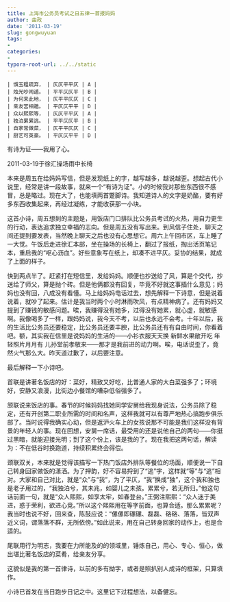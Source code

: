```yaml
---
title: 上海市公务员考试之日五律一首报妈妈
author: 曲政
date: '2011-03-19'
slug: gongwuyuan
tags:
- 
categories:
- 
typora-root-url: ../../static
---
```

```
| 馔玉粗疏弃， | 仄仄平平仄 | A |      
| 烛光吵闹遥。 | 平平仄仄平 | B |   
| 为何来此地， | 仄平平仄仄 | C |   
| 亲友苦相邀。 | 平仄仄平平 | D |   
| 众以熙熙等， | 仄仄平平仄 | A |
| 独泊累累逃。 | 平平仄仄平 | B |
| 自家常做菜， | 仄平平仄仄 | C |
| 厨艺可英豪。 | 平仄仄平平 | D |
```


有诗为证——我用了心。

2011-03-19于徐汇操场雨中长椅

本来是周五在给妈妈写信，但是发现纸上的字，越写越多，越说越歪。想起古代小说里，经常是讲一段故事，就来一个“有诗为证”。小的时候我对那些东西很不感冒，总是略过。现在大了，也能填两首蹩脚诗。我知道诗人的文字是奶酪，要有好多东西收集起来，再经过凝练，才能收获那一小块。

这首小诗，周五想到的主题是，用饭店门口排队比公务员考试的火热，用自力更生的行动，表达追求独立幸福的志向。但是周五没有写出来。到风信子住处，聊天之间还提到要发表，当然晚上聊天之后也没有心思想它。周六上午回市区，车上睡了一大觉。午饭后走进徐汇本部，坐在操场的长椅上，翻过了报纸，掏出活页笔记本，重启我的“呕心沥血”。好些意象写在纸上，却凑不进平仄。妥协的结果，就成了上面的样子。

快到两点半了。赶紧打在短信里，发给妈妈。顺便也抄送给了风，算是个交代，抄送给了师父，算是抛个砖。但是他俩都没有回复，毕竟不好就这事插什么意见；妈妈也没有回，八成没有看懂。马上给妈妈电话过去，想先解释一下诗意，但是说着说着，就吵了起来。估计是我当时两个小时淋雨吹风，有点精神病了。还有妈妈又提到了赚钱的敏感问题。唉，我赚得没有她多，过得没有她累，就心虚，就敏感啊。我像喝多了一样，跟妈妈说，我今天不考，以后也永远不会考。十年以后，我的生活比公务员还要稳定，比公务员还要丰腴，比公务员还有有自由时间，你看着吧。额，其实我在信里是说妈妈的生活的——小衫衣服天天换 新鲜水果敞开吃 年轻照片月月有 儿孙堂前孝敬来——那才是我前进的动力啊。唉，电话说歪了，竟然火气那么大。昨天道过歉了，以后要注意。

最后解释一下小诗吧。

首联是讲著名饭店的好：菜好，精致又好吃，比普通人家的大白菜强多了；环境好，安静又浪漫，比街边小餐馆的嘈杂低俗强多了。

颔联说来饭店的事。春节的时候妈妈找她同学安舅给我现身说法，公务员除了稳定，还有开创第二职业所需的时间和名声，这样我就可以有尊严地热心搞跑步俱乐部了。当时说得我确实心动，但是返沪火车上的女孩说那不可能是我们这样没有背景的年轻人的事。现在回想，安舅一席话，最受用的还是说他自己的两句——你挺过黑暗，就能迎接光明；到了这个份上，该是我的了。现在我把这两句话，解读为：不在低谷时换跑道，持续积累终会得偿。

颈联双关，本来就是觉得该描写一下热门饭店外排队等餐位的场面，顺便说一下自己转身回家做饭的潇洒。为了押韵，好不容易捋到了“逃”字，这样就“等”与“逃”相对。大家和自己对比，就是“众”与“我”，为了平仄，“我”换成“独”，这个我和独也是老子用过的，“我独泊兮，其未兆，如婴儿之未孩。累累兮，若无所归。”他这句话前面一句，就是“众人熙熙，如享太牢，如春登台。”王弼注熙熙：“众人迷于美进，惑于荣利，欲进心竞。”所以这个熙熙用在等字前面，也算合适。那么累累呢？我当时也说不好，回来查，陈鼓应说：“傫傫即磥磥、磊磊、硌硌、落落，皆双声近义词，谓落落不群，无所依傍。”如此说来，用在自己转身回家的动作上，也是合适的。

尾联用行为明志，我要在力所能及的的领域里，锤炼自己，用心、专心、恒心，做出堪比著名饭店的菜肴，给亲友分享。

这貌似是我的第一首律诗，以前的多有拗字，或者是照扒别人成诗的框架，只算填作。

小诗已首发在当日跑步日记之中。这里记下过程想法，以备健忘。
